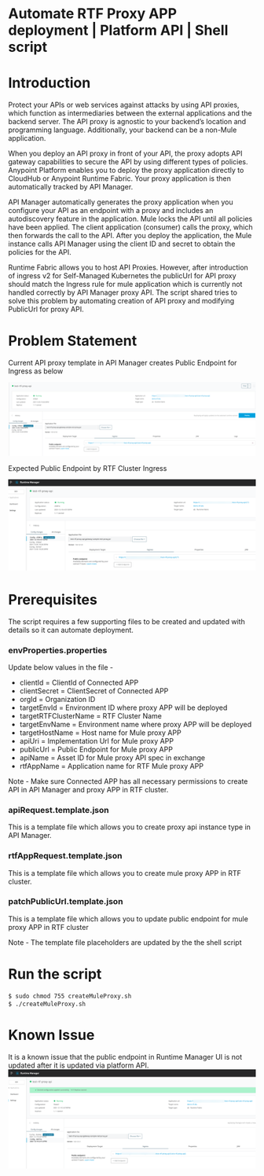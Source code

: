 # Automate RTF Proxy APP deployment | Platform API | Shell script

# Introduction

Protect your APIs or web services against attacks by using API proxies, which function as intermediaries between the external applications and the backend server. The API proxy is agnostic to your backend’s location and programming language. Additionally, your backend can be a non-Mule application.

When you deploy an API proxy in front of your API, the proxy adopts API gateway capabilities to secure the API by using different types of policies. Anypoint Platform enables you to deploy the proxy application directly to CloudHub or Anypoint Runtime Fabric. Your proxy application is then automatically tracked by API Manager.

API Manager automatically generates the proxy application when you configure your API as an endpoint with a proxy and includes an autodiscovery feature in the application. Mule locks the API until all policies have been applied. The client application (consumer) calls the proxy, which then forwards the call to the API. After you deploy the application, the Mule instance calls API Manager using the client ID and secret to obtain the policies for the API.

Runtime Fabric allows you to host API Proxies. However, after introduction of ingress v2 for Self-Managed Kubernetes the publicUrl for API proxy should match the Ingress rule for mule application which is currently not handled correctly by API Manager proxy API.
The script shared tries to solve this problem by automating creation of API proxy and modifying PublicUrl for proxy API.

# Problem Statement
Current API proxy template in API Manager creates Public Endpoint for Ingress as below

![Alt text](/screenshots/Ingress-config-ootb.png?raw=true "Public Url from API Manager template")

Expected Public Endpoint by RTF Cluster Ingress


![Alt text](/screenshots/Ingress-config-expected.png?raw=true "Public Url from API Manager template")

# Prerequisites 

The script requires a few supporting files to be created and updated with details so it can automate deployment.

### envProperties.properties
Update below values in the file - 

- clientId = ClientId of Connected APP
- clientSecret = ClientSecret of Connected APP
- orgId = Organization ID
- targetEnvId = Environment ID where proxy APP will be deployed
- targetRTFClusterName = RTF Cluster Name 
- targetEnvName = Environment name where proxy APP will be deployed
- targetHostName = Host name for Mule proxy APP 
- apiUri = Implementation Url for Mule proxy APP
- publicUrl = Public Endpoint for Mule proxy APP
- apiName = Asset ID for Mule proxy API spec in exchange
- rtfAppName = Application name for RTF Mule proxy APP

Note - Make sure Connected APP has all necessary permissions to create API in API Manager and proxy APP in RTF cluster.

### apiRequest.template.json
This is a template file which allows you to create proxy api instance type in API Manager.

### rtfAppRequest.template.json
This is a template file which allows you to create mule proxy APP in RTF cluster.

### patchPublicUrl.template.json
This is a template file which allows you to update public endpoint for mule proxy APP in RTF cluster 

Note - The template file placeholders are updated by the the shell script 

# Run the script

```
$ sudo chmod 755 createMuleProxy.sh
$ ./createMuleProxy.sh
```

# Known Issue
It is a known issue that the public endpoint in Runtime Manager UI is not updated after it is updated via platform API.
![Alt text](/screenshots/Ingress-config-post.png?raw=true "Public Url in RTM")
